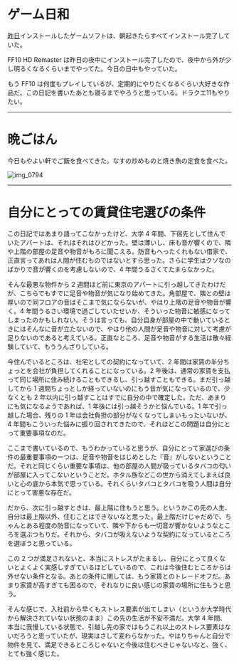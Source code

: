 # ゲーム日和
[昨日](/2018/03/27)インストールしたゲームソフトは、朝起きたらすべてインストール完了していた。

FF10 HD Remaster は昨日の夜中にインストール完了したので、夜中から外が少し明るくなるくらいまでやってた。今日の日中もやっていた。

もう FF10 は何度もプレイしているが、定期的にやりたくなるくらい大好きな作品だ。この日記を書いたあとも寝るまでやろうと思っている。ドラクエ11もやりたい。

***

# 晩ごはん
今日もやよい軒でご飯を食べてきた。なすの炒めものと焼き魚の定食を食べた。

![img_0794](https://noraworld.github.io/box-bulbasaur/2018/03/img_0794.jpg)

***

# 自分にとっての賃貸住宅選びの条件
この日記ではあまり語ってこなかったけど、大学 4 年間、下宿先として住んでいたアパートは、それはそれはひどかった。壁は薄いし、床も音が響くので、隣や上階の部屋の足音や物音がもろに聞こえる。防音もへったくれもない借家で、正直言ってあれは人間が住むものではないとすら思った。さらに学生はクソなのばかりで音が響くのを考慮しないので、4 年間うるさくてたまらなかった。

そんな最悪な物件から 2 週間ほど前に東京のアパートに引っ越してきたわけだが、こちらでもすでに足音や物音が気になり始めてきた。角部屋で、隣との壁は厚いので同フロアの音はそこまで気にならないが、やはり上階の足音や物音が響く。4 年間うるさい環境で過ごしていたせいか、そういった物音に敏感になってしまったのかもしれない。そうは言っても、自分自身が部屋の中で動いているときにはそんなに音が立たないので、やはり他の人間が足音や物音に対して考慮が足りないのであると考えている。正直なところ、足音や物音がする生活は散々経験していて、もううんざりしている。

今住んでいるところは、社宅としての契約になっていて、2 年間は家賃の半分ちょっとを会社が負担してくれることになっている。2 年後は、通常の家賃を支払って同じ場所に住み続けることもできるし、引っ越すこともできる。まだ引っ越してから 1 週間ちょっとしか経っていないのにもう音が気になっているので、少なくとも 2 年以内に引っ越すことはすでに自分の中で確定した。ただ、あまりにも気になるようであれば、1 年後には引っ越そうかと悩んでいる。1 年で引っ越した場合、残りの 1 年は会社負担の部分がなくなってしまいもったいないが、4 年間もこういった悩みに振り回されてきたので、それほどこの問題は自分にとって重要事項なのだ。

ここまで書いているので、もうわかっていると思うが、自分にとって家選びの条件の最重要事項の一つは、足音や物音をはじめとした『音』がしないということだ。それと同じくらい重要な事項は、他の部屋の人間が吸っているタバコの匂いが部屋に入ってこないということだ。ホタル族などこの世から消えてしまえば良いと心の底から本気で思っている。それくらいタバコとタバコを吸う人間は自分にとって害悪な存在だ。

だから、次に引っ越すときは、最上階に住もうと思う。というかこの先の人生、自分は最上階以外、住むことはできないなと思った。最上階だけじゃだめで、ちゃんとある程度の防音になっていて、隣や下からも一切音が響かないようなところを選ぶつもりだ。それから、タバコが吸えないような契約になっているところを選ぼうと思っている。

この 2 つが満足されないと、本当にストレスがたまるし、自分にとって良くないとよくよく実感しすぎているほどしているので、これは今後住むところからは外せない条件となる。あとの条件に関しては、もう家賃とのトレードオフだ。あまり家賃が高すぎても困るので、それなりに良い感じの家賃の場所に住もうと思う。

そんな感じで、入社前から早くもストレス要素が出てしまい（というか大学時代から解決されていない状態のまま）この先の生活が不安不満だ。大学 4 年間、本当に我慢している状態で、引越し先の家ではもうこれ以上のストレス要素はないだろうと思っていたが、現実はさして変わらなかった。やはりちゃんと自分で物件を見て、満足できるところじゃないと今後は住むべきじゃないなと、強く、とても強く感じた。
